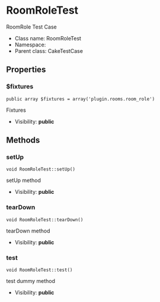 RoomRoleTest
===============

RoomRole Test Case




* Class name: RoomRoleTest
* Namespace: 
* Parent class: CakeTestCase





Properties
----------


### $fixtures

    public array $fixtures = array('plugin.rooms.room_role')

Fixtures



* Visibility: **public**


Methods
-------


### setUp

    void RoomRoleTest::setUp()

setUp method



* Visibility: **public**




### tearDown

    void RoomRoleTest::tearDown()

tearDown method



* Visibility: **public**




### test

    void RoomRoleTest::test()

test dummy method



* Visibility: **public**



